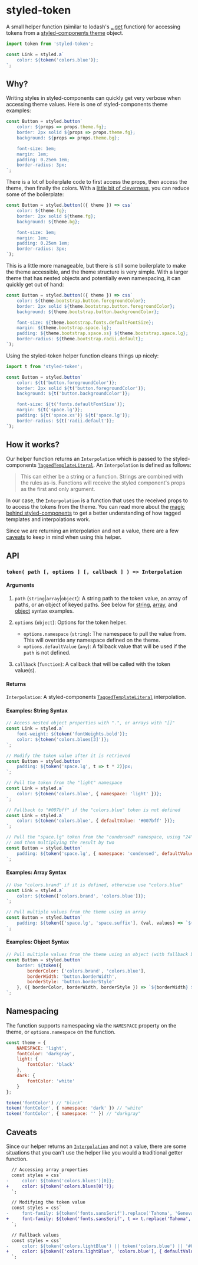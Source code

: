 # styled-token

A small helper function (similar to lodash's [_.get](https://lodash.com/docs/#get) function)
for accessing tokens from a [styled-components theme](https://styled-components.com/docs/advanced#theming) object.

```js static
import token from 'styled-token';

const Link = styled.a`
    color: ${token('colors.blue')};
`;
```

## Why?

Writing styles in styled-components can quickly get very verbose when accessing theme values.
Here is one of styled-components theme examples:

```js static
const Button = styled.button`
    color: ${props => props.theme.fg};
    border: 2px solid ${props => props.theme.fg};
    background: ${props => props.theme.bg};

    font-size: 1em;
    margin: 1em;
    padding: 0.25em 1em;
    border-radius: 3px;
`;
```

There is a lot of boilerplate code to first access the props, then access the theme, then finally the colors.
With a [little bit of cleverness](#how-it-works), you can reduce some of the boilerplate:

```js static
const Button = styled.button(({ theme }) => css`
    color: ${theme.fg};
    border: 2px solid ${theme.fg};
    background: ${theme.bg};

    font-size: 1em;
    margin: 1em;
    padding: 0.25em 1em;
    border-radius: 3px;
`);
```

This is a little more manageable, but there is still some boilerplate to make the theme accessible,
and the theme structure is very simple.
With a larger theme that has nested objects and potentially even namespacing, it can quickly get out of hand:

```js static
const Button = styled.button(({ theme }) => css`
    color: ${theme.bootstrap.button.foregroundColor};
    border: 2px solid ${theme.bootstrap.button.foregroundColor};
    background: ${theme.bootstrap.button.backgroundColor};

    font-size: ${theme.bootstrap.fonts.defaultFontSize};
    margin: ${theme.bootstrap.space.lg};
    padding: ${theme.bootstrap.space.xs} ${theme.bootstrap.space.lg};
    border-radius: ${theme.bootstrap.radii.default};
`);
```

Using the styled-token helper function cleans things up nicely:


```js static
import t from 'styled-token';

const Button = styled.button`
    color: ${t('button.foregroundColor')};
    border: 2px solid ${t('button.foregroundColor')};
    background: ${t('button.backgroundColor')};

    font-size: ${t('fonts.defaultFontSize')};
    margin: ${t('space.lg')};
    padding: ${t('space.xs')} ${t('space.lg')};
    border-radius: ${t('radii.default')};
`);
```

## How it works?

Our helper function returns an `Interpolation` which is passed to the styled-components
[`TaggedTemplateLiteral`](https://styled-components.com/docs/api#taggedtemplateliteral).
An `Interpolation` is defined as follows:

> This can either be a string or a function. Strings are combined with the rules as-is.
> Functions will receive the styled component's props as the first and only argument.

In our case, the `Interpolation` is a function that uses the received props to to access the tokens from the theme.
You can read more about the [magic behind styled-components](https://mxstbr.blog/2016/11/styled-components-magic-explained/) to get a better understanding of how tagged templates and interpolations work.

Since we are returning an interpolation and not a value, there are a few [caveats](#caveats) to keep in mind when using this helper.

## API

### `token( path [, options ] [, callback ] ) => Interpolation`

#### Arguments

1. `path` (`string`|`array`|`object`): A string path to the token value, an array of paths, or an object of keyed paths. See below for [string](#examples-string-syntax), [array](#examples-array-syntax), and [object](#examples-object-syntax) syntax examples.
2. `options` (`object`): Options for the token helper.
    * `options.namespace` (`string`): The namespace to pull the value from. This will override any namespace defined on the theme.
    * `options.defaultValue` (`any`): A fallback value that will be used if the `path` is not defined.

3. `callback` (`function`): A callback that will be called with the token value(s).

#### Returns

`Interpolation`: A styled-components [`TaggedTemplateLiteral`](https://styled-components.com/docs/api#taggedtemplateliteral) interpolation.

#### Examples: String Syntax

```js static
// Access nested object properties with ".", or arrays with "[]"
const Link = styled.a`
    font-weight: ${token('fontWeights.bold')};
    color: ${token('colors.blues[3]')};
`;
```

```js static
// Modify the token value after it is retrieved
const Button = styled.button`
    padding: ${token('space.lg', t => t * 2)}px;
`;
```

```js static
// Pull the token from the "light" namespace
const Link = styled.a`
    color: ${token('colors.blue', { namespace: 'light' })};
`;
```

```js static
// Fallback to "#007bff" if the "colors.blue" token is not defined
const Link = styled.a`
    color: ${token('colors.blue', { defaultValue: '#007bff' })};
`;
```

```js static
// Pull the "space.lg" token from the "condensed" namespace, using "24" if it is not defined,
// and then multiplying the result by two
const Button = styled.button`
    padding: ${token('space.lg', { namespace: 'condensed', defaultValue: 24 }, t => t * 2)}px;
`;
```

#### Examples: Array Syntax

```js static
// Use "colors.brand" if it is defined, otherwise use "colors.blue"
const Link = styled.a`
    color: ${token(['colors.brand', 'colors.blue'])};
`;
```

```js static
// Pull multiple values from the theme using an array
const Button = styled.button`
    padding: ${token(['space.lg', 'space.suffix'], (val, values) => `${values[0] * 2}${values[1]}`)};
`;
```

#### Examples: Object Syntax

```js static
// Pull multiple values from the theme using an object (with fallback border colors)
const Button = styled.button`
    border: ${token({
        borderColor: ['colors.brand', 'colors.blue'],
        borderWidth: 'button.borderWidth',
        borderStyle: 'button.borderStyle'
    }, ({ borderColor, borderWidth, borderStyle }) => `${borderWidth} ${borderStyle} ${borderColor}`)};
`;
```

## Namespacing

The function supports namespacing via the `NAMESPACE` property on the theme, or `options.namespace` on the function.

```js static
const theme = {
    NAMESPACE: 'light',
    fontColor: 'darkgray',
    light: {
        fontColor: 'black'
    },
    dark: {
        fontColor: 'white'
    }
};
```

```js static
token('fontColor') // "black"
token('fontColor', { namespace: 'dark' }) // "white"
token('fontColor', { namespace: '' }) // "darkgray"
```

## Caveats

Since our helper returns an [`Interpolation`](#returns) and not a value, there are some situations that you can't use the helper like you would a traditional getter function.

```diff
  // Accessing array properties
  const styles = css`
-     color: ${token('colors.blues')[0]};
+     color: ${token('colors.blues[0]')};
  `;
```

```diff
  // Modifying the token value
  const styles = css`
-     font-family: ${token('fonts.sansSerif').replace('Tahoma', 'Geneva')};
+     font-family: ${token('fonts.sansSerif', t => t.replace('Tahoma', 'Geneva'))};
  `;
```

```diff
  // Fallback values
  const styles = css`
-     color: ${token('colors.lightBlue') || token('colors.blue') || '#007bff'};
+     color: ${token(['colors.lightBlue', 'colors.blue'], { defaultValue: '#007bff' })};
  `;
```
